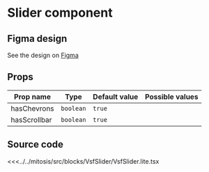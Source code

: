 #  Slider component
<PlaygroundWrapper component="Slider"/>

## Figma design

See the design on [Figma](https://www.figma.com/file/CWOkbpne0tDpSenT4ZEUTQ/%F0%9F%9B%A0-SFUI-2.0-%7C-Development?node-id=13996%3A24099)

## Props

| Prop name        | Type       | Default value  | Possible values                       |
|------------------|------------|----------------|---------------------------------------|
| hasChevrons      | `boolean`  | `true`         |                                       |
| hasScrollbar     | `boolean`  | `true`         |                                       |

## Source code

<<<../../mitosis/src/blocks/VsfSlider/VsfSlider.lite.tsx
